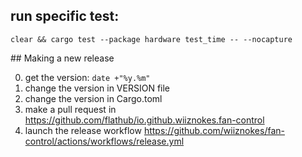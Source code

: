 ## run specific test:

```
clear && cargo test --package hardware test_time -- --nocapture
```

## Making a new release

0. get the version: `date +"%y.%m"`
1. change the version in VERSION file
2. change the version in Cargo.toml
3. make a pull request in https://github.com/flathub/io.github.wiiznokes.fan-control
4. launch the release workflow https://github.com/wiiznokes/fan-control/actions/workflows/release.yml
